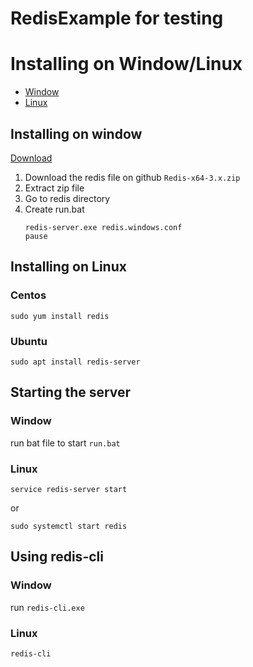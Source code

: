 # RedisExample for testing

# Installing on Window/Linux
* [Window](#Installing-on-window)
* [Linux](#Installing-on-Linux)

## Installing on window
[Download](https://github.com/microsoftarchive/redis/releases)

1. Download the redis file on github `Redis-x64-3.x.zip`
2. Extract zip file
3. Go to redis directory
4. Create run.bat 
   ```
   redis-server.exe redis.windows.conf
   pause
   ```

## Installing on Linux
### Centos
```
sudo yum install redis
```
### Ubuntu
```
sudo apt install redis-server
```

## Starting the server
### Window
run bat file to start `run.bat`

### Linux
```
service redis-server start
```
or
```
sudo systemctl start redis
```

## Using redis-cli

### Window
run `redis-cli.exe`

### Linux
```
redis-cli
```
